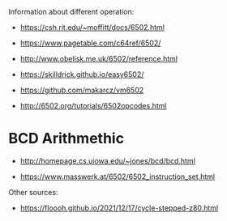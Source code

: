 Information about different operation:

* https://csh.rit.edu/~moffitt/docs/6502.html

* https://www.pagetable.com/c64ref/6502/

* http://www.obelisk.me.uk/6502/reference.html

* https://skilldrick.github.io/easy6502/
* https://github.com/makarcz/vm6502
* http://6502.org/tutorials/6502opcodes.html

# BCD Arithmethic

* http://homepage.cs.uiowa.edu/~jones/bcd/bcd.html

* https://www.masswerk.at/6502/6502_instruction_set.html

Other sources:

* https://floooh.github.io/2021/12/17/cycle-stepped-z80.html